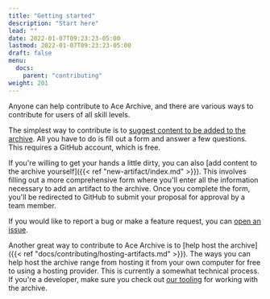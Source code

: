 ```yaml
---
title: "Getting started"
description: "Start here"
lead: ""
date: 2022-01-07T09:23:23-05:00
lastmod: 2022-01-07T09:23:23-05:00
draft: false
menu:
  docs:
    parent: "contributing"
weight: 201
---
```


Anyone can help contribute to Ace Archive, and there are various ways to
contribute for users of all skill levels.

The simplest way to contribute is to [suggest content to be added to the
archive](https://github.com/acearchive/acearchive.lgbt/issues/new?labels=artifact&template=artifact.yml).
All you have to do is fill out a form and answer a few questions. This requires
a GitHub account, which is free.

If you're willing to get your hands a little dirty, you can also [add content
to the archive yourself]({{< ref "new-artifact/index.md" >}}). This involves
filling out a more comprehensive form where you'll enter all the information
necessary to add an artifact to the archive. Once you complete the form, you'll
be redirected to GitHub to submit your proposal for approval by a team member.

If you would like to report a bug or make a feature request, you can [open an
issue](https://github.com/acearchive/acearchive.lgbt/issues/new).

Another great way to contribute to Ace Archive is to [help host the archive]({{<
ref "docs/contributing/hosting-artifacts.md" >}}). The ways you can help host
the archive range from hosting it from your own computer for free to using a
hosting provider. This is currently a somewhat technical process. If you're a
developer, make sure you check
out [our tooling](https://github.com/acearchive/artifact-action) for working
with the archive.
